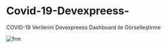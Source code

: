 # Covid-19-Devexpreess-
COVID-19 Verilerini Devexpreess Dashboard ile Görselleştirme


![frm](https://user-images.githubusercontent.com/64806208/188638179-cb8fd5e6-b125-4851-954b-cc47cfd45bc1.png)
